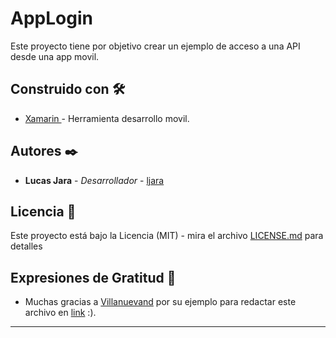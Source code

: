 # AppLogin

Este proyecto tiene por objetivo crear un ejemplo de acceso a una API desde una app movil.

## Construido con 🛠️

* [Xamarin ](https://dotnet.microsoft.com/apps/xamarin/xamarin-forms) - Herramienta desarrollo movil.

## Autores ✒️

* **Lucas Jara** - *Desarrollador* - [ljara](https://github.com/lucasjara)

## Licencia 📄

Este proyecto está bajo la Licencia (MIT) - mira el archivo [LICENSE.md](https://github.com/lucasjara/AppLogin/blob/master/LICENSE) para detalles

## Expresiones de Gratitud 🎁

* Muchas gracias a [Villanuevand](https://github.com/Villanuevand) por su ejemplo para redactar este archivo en [link](https://gist.github.com/Villanuevand/6386899f70346d4580c723232524d35a) :).
---
